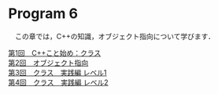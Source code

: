 # Program 6
　この章では，C++の知識，オブジェクト指向について学びます．

[第1回　C++こと始め：クラス](6-1.md)  
[第2回　オブジェクト指向](6-2.md)  
[第3回　クラス　実践編 レベル1](6-3.md)  
[第4回　クラス　実践編 レベル2](6-4.md)  